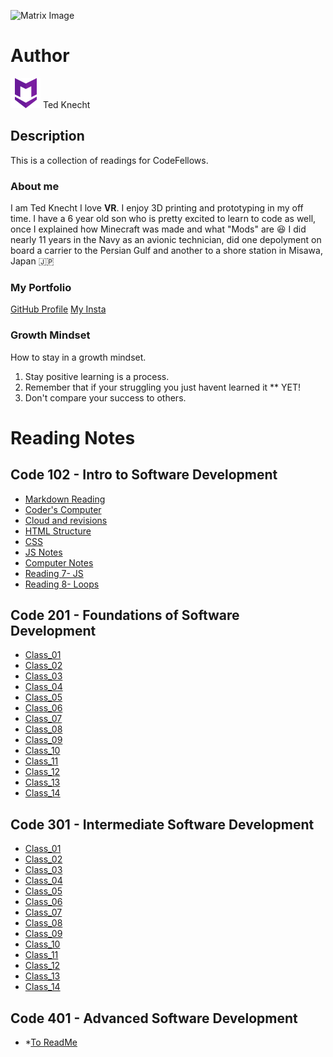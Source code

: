 ![Matrix Image](https://www.teahub.io/photos/full/88-880248_cypher-matrix-computer.jpg "Matrix Image")
# Author 
![alt text](https://github.com/adam-p/markdown-here/raw/master/src/common/images/icon48.png "not my logo")
Ted Knecht

##  Description
This is a collection of readings for CodeFellows.

###  About me
I am Ted Knecht I love  **VR**. I enjoy 3D printing and prototyping in my off time. I have a 6 year old son who is pretty excited to learn to code as well, once I explained how Minecraft was made and what "Mods" are :laughing:
I did nearly 11 years in the Navy as an avionic technician, did one depolyment on board a carrier to the Persian Gulf and another to a shore station in Misawa, Japan :jp:

###  My Portfolio

[GitHub Profile](https://github.com/Ritzoosk)
[My Insta](https://www.instagram.com/arbor_and_ore/?hl=en)


###  Growth Mindset
How to stay in a  growth mindset.

1.  Stay positive learning is a process.
2.  Remember that if your struggling you just havent learned it ** YET!
3.  Don't compare your success to others.

# Reading Notes

## Code 102 - Intro to Software Development

- [Markdown Reading](markdown.md) 
- [Coder's Computer](coders_computer.md)
- [Cloud and revisions](revisions_cloud.md)
- [HTML Structure](html.md)
- [CSS](css_notes.md)
- [JS Notes](js_notes.md)
- [Computer Notes](comp_notes.md)
- [Reading 7- JS](rd7_js.md)
- [Reading 8- Loops](rd8_loops.md)

## Code 201 - Foundations of Software Development

- [Class_01](/201/class-01.md) 
- [Class_02](/201/class-02.md)
- [Class_03](/201/class-03.md)
- [Class_04](/201/class-04.md)
- [Class_05](/201/class-05.md)
- [Class_06](/201/class-06.md)
- [Class_07](/201/class-07.md)
- [Class_08](/201/class-08.md)
- [Class_09](/201/class-09.md)
- [Class_10](/201/class-10.md)
- [Class_11](/201/class-11.md)
- [Class_12](/201/class-12.md)
- [Class_13](/201/class-13.md)
- [Class_14](/201/class-14.md)

## Code 301 - Intermediate Software Development

- [Class_01](/301/class-01.md) 
- [Class_02](/301/class-02.md)
- [Class_03](/301/class-03.md)
- [Class_04](/301/read-04.md)
- [Class_05](/301/read-05.md)
- [Class_06](/301/read-06.md)
- [Class_07](/301/read-07.md)
- [Class_08](/301/read-08.md)
- [Class_09](/301/read-09.md)
- [Class_10](/301/class-10.md)
- [Class_11](/301/class-11.md)
- [Class_12](/301/class-12.md)
- [Class_13](/201/class-13.md)
- [Class_14](/201/class-14.md)

## Code 401 - Advanced Software Development




- *[To ReadMe](https://github.com/Ritzoosk/reading-notes)


